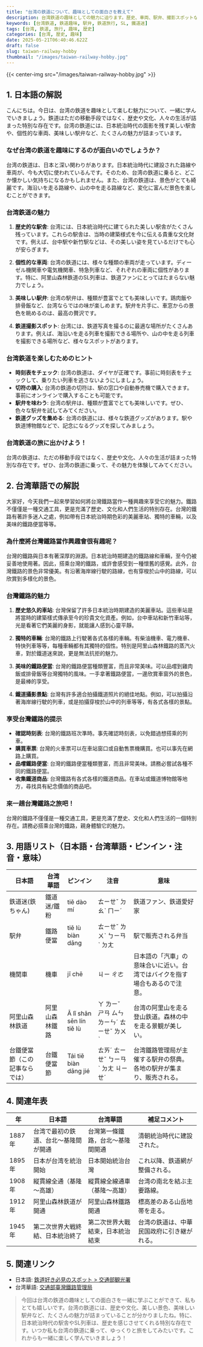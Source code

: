 ```yaml
---
title: "台湾の鉄道について、趣味としての面白さを教えて"
description: 台湾鉄道の趣味としての魅力に迫ります。歴史、車両、駅弁、撮影スポットなど、鉄道趣味のあらゆる側面を解説します。
keywords: [台湾鉄道, 鉄道趣味, 駅弁, 鉄道旅行, SL, 鐵道迷]
tags: [台湾, 鉄道, 旅行, 趣味, 歴史]
categories: [台湾, 歴史, 趣味]
date: 2025-05-21T06:40:46.622Z
draft: false
slug: taiwan-railway-hobby
thumbnail: "/images/taiwan-railway-hobby.jpg"
---
```


{{< center-img src="/images/taiwan-railway-hobby.jpg" >}}

## 1. 日本語の解説

こんにちは。今日は、台湾の鉄道を趣味として楽しむ魅力について、一緒に学んでいきましょう。鉄道はただの移動手段ではなく、歴史や文化、人々の生活が詰まった特別な存在です。台湾の鉄道には、日本統治時代の面影を残す美しい駅舎や、個性的な車両、美味しい駅弁など、たくさんの魅力が詰まっています。

### なぜ台湾の鉄道を趣味にするのが面白いのでしょうか？

台湾の鉄道は、日本と深い関わりがあります。日本統治時代に建設された路線や車両が、今も大切に使われているんです。そのため、台湾の鉄道に乗ると、どこか懐かしい気持ちになるかもしれません。また、台湾の鉄道は、景色がとても綺麗です。海沿いを走る路線や、山の中を走る路線など、変化に富んだ景色を楽しむことができます。

### 台湾鉄道の魅力

1.  **歴史的な駅舎**: 台湾には、日本統治時代に建てられた美しい駅舎がたくさん残っています。これらの駅舎は、当時の建築様式を今に伝える貴重な文化財です。例えば、台中駅や新竹駅などは、その美しい姿を見ているだけでも心が安らぎます。

2.  **個性的な車両**: 台湾の鉄道には、様々な種類の車両が走っています。ディーゼル機関車や電気機関車、特急列車など、それぞれの車両に個性があります。特に、阿里山森林鉄道のSL列車は、鉄道ファンにとってはたまらない魅力でしょう。

3.  **美味しい駅弁**: 台湾の駅弁は、種類が豊富でとても美味しいです。鶏肉飯や排骨飯など、台湾ならではの味が楽しめます。駅弁を片手に、車窓からの景色を眺めるのは、最高の贅沢です。

4.  **鉄道撮影スポット**: 台湾には、鉄道写真を撮るのに最適な場所がたくさんあります。例えば、海沿いを走る列車を撮影できる場所や、山の中を走る列車を撮影できる場所など、様々なスポットがあります。

### 台湾鉄道を楽しむためのヒント

*   **時刻表をチェック**: 台湾の鉄道は、ダイヤが正確です。事前に時刻表をチェックして、乗りたい列車を逃さないようにしましょう。
*   **切符の購入**: 台湾の鉄道の切符は、駅の窓口や自動券売機で購入できます。事前にオンラインで購入することも可能です。
*   **駅弁を味わう**: 台湾の駅弁は、種類が豊富でとても美味しいです。ぜひ、色々な駅弁を試してみてください。
*   **鉄道グッズを集める**: 台湾の鉄道には、様々な鉄道グッズがあります。駅や鉄道博物館などで、記念になるグッズを探してみましょう。

### 台湾鉄道の旅に出かけよう！

台湾の鉄道は、ただの移動手段ではなく、歴史や文化、人々の生活が詰まった特別な存在です。ぜひ、台湾の鉄道に乗って、その魅力を体験してみてください。

## 2. 台湾華語での解説

大家好，今天我們一起來學習如何將台灣鐵路當作一種興趣來享受它的魅力。鐵路不僅僅是一種交通工具，更是充滿了歷史、文化和人們生活的特別存在。台灣的鐵路有著許多迷人之處，例如帶有日本統治時期色彩的美麗車站、獨特的車輛，以及美味的鐵路便當等等。

### 為什麼將台灣鐵路當作興趣會很有趣呢？

台灣的鐵路與日本有著深厚的淵源。日本統治時期建造的鐵路線和車輛，至今仍被妥善地使用著。因此，搭乘台灣的鐵路，或許會感受到一種懷舊的感覺。此外，台灣鐵路的景色非常優美。有沿著海岸線行駛的路線，也有穿梭於山中的路線，可以欣賞到多樣化的景色。

### 台灣鐵路的魅力

1.  **歷史悠久的車站**: 台灣保留了許多日本統治時期建造的美麗車站。這些車站是將當時的建築樣式傳承至今的珍貴文化資產。例如，台中車站和新竹車站等，光是看著它們美麗的身影，就能讓人感到心靈平靜。

2.  **獨特的車輛**: 台灣的鐵路上行駛著各式各樣的車輛。有柴油機車、電力機車、特快列車等等，每種車輛都有其獨特的個性。特別是阿里山森林鐵路的蒸汽火車，對於鐵道迷來說，更是無法抗拒的魅力。

3.  **美味的鐵路便當**: 台灣的鐵路便當種類豐富，而且非常美味。可以品嚐到雞肉飯或排骨飯等台灣獨特的風味。一手拿著鐵路便當，一邊欣賞車窗外的景色，是最棒的享受。

4.  **鐵道攝影景點**: 台灣有許多適合拍攝鐵道照片的絕佳地點。例如，可以拍攝沿著海岸線行駛的列車，或是拍攝穿梭於山中的列車等等，有各式各樣的景點。

### 享受台灣鐵路的提示

*   **確認時刻表**: 台灣的鐵路班次準時。事先確認時刻表，以免錯過想搭乘的列車。
*   **購買車票**: 台灣的火車票可以在車站窗口或自動售票機購買。也可以事先在網路上購買。
*   **品嚐鐵路便當**: 台灣的鐵路便當種類豐富，而且非常美味。請務必嘗試各種不同的鐵路便當。
*   **收集鐵道商品**: 台灣鐵路有各式各樣的鐵道商品。在車站或鐵道博物館等地方，尋找具有紀念價值的商品吧。

### 來一趟台灣鐵路之旅吧！

台灣的鐵路不僅僅是一種交通工具，更是充滿了歷史、文化和人們生活的一個特別存在。請務必搭乘台灣的鐵路，親身體驗它的魅力。

## 3. 用語リスト（日本語・台湾華語・ピンイン・注音・意味）

| 日本語          | 台湾華語          | ピンイン      | 注音     | 意味                                                                     |
| ------------- | ------------- | ----------- | ------ | ------------------------------------------------------------------------ |
| 鉄道迷(鉄ちゃん) | 鐵道迷/鐵粉       | tiě dào mí | ㄊㄧㄝˇ ㄉㄠˋ ㄇㄧˊ | 鉄道ファン、鉄道愛好家                                                               |
| 駅弁           | 鐵路便當         | tiě lù biàn dāng | ㄊㄧㄝˇ ㄌㄨˋ ㄅㄧㄢˋ ㄉㄤ  | 駅で販売される弁当                                                                   |
| 機関車          | 機車            | jī chē      | ㄐㄧ ㄔㄜ | 日本語の「汽車」の意味合いに近い。台湾ではバイクを指す場合もあるので注意。                                             |
| 阿里山森林鉄道     | 阿里山森林鐵路      | Ā lǐ shān sēn lín tiě lù | ㄚ ㄌㄧˇ ㄕㄢ ㄙㄣ ㄌㄧㄣˊ ㄊㄧㄝˇ ㄌㄨˋ | 台湾の阿里山を走る登山鉄道。森林の中を走る景観が美しい。                                                     |
| 台鐵便當節（この記事ならでは） | 台鐵便當節        | Tái tiě biàn dāng jié | ㄊㄞˊ ㄊㄧㄝˇ ㄅㄧㄢˋ ㄉㄤ ㄐㄧㄝˊ | 台湾鐵路管理局が主催する駅弁の祭典。各地の駅弁が集まり、販売される。                                                 |

## 4. 関連年表

| 年    | 日本語                                               | 台湾華語                                              | 補足コメント                                                                                                         |
| ----- | -------------------------------------------------- | ------------------------------------------------- | ------------------------------------------------------------------------------------------------------------------ |
| 1887年 | 台湾で最初の鉄道、台北～基隆間が開通                                  | 台灣第一條鐵路，台北～基隆間開通                                 | 清朝統治時代に建設された。                                                                                               |
| 1895年 | 日本が台湾を統治開始                                      | 日本開始統治台灣                                     | これ以降、鉄道網が整備される。                                                                                             |
| 1908年 | 縦貫線全通（基隆～高雄）                                     | 縱貫線全線通車（基隆～高雄）                                | 台湾の南北を結ぶ主要路線。                                                                                             |
| 1912年 | 阿里山森林鉄道が開通                                      | 阿里山森林鐵路開通                                    | 標高差のある山岳地帯を走る。                                                                                             |
| 1945年 | 第二次世界大戦終結、日本統治終了                                | 第二次世界大戰結束，日本統治結束                               | 台湾の鉄道は、中華民国政府に引き継がれる。                                                                                           |

## 5. 関連リンク

*   日本語: [鉄道好き必見のスポット > 交通部観光署](https://jp.taiwan.net.tw/m1.aspx?sNo=0015497)
*   台湾華語: [交通部臺灣鐵路管理局](https://www.railway.gov.tw/)

> 今回は台湾の鉄道の趣味としての面白さを一緒に学ぶことができて、私もとても嬉しいです。台湾の鉄道には、歴史や文化、美しい景色、美味しい駅弁など、たくさんの魅力が詰まっていることが分かりましたね。特に、日本統治時代の駅舎やSL列車は、歴史を感じさせてくれる特別な存在です。いつか私も台湾の鉄道に乗って、ゆっくりと旅をしてみたいです。これからも一緒に楽しく学んでいきましょう！
